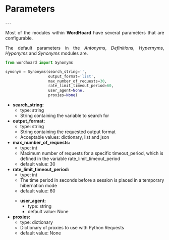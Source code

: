 <h1> <strong>Parameters</strong> </h1>
---

<p align="justify"> 
Most of the modules within <strong>WordHoard</strong> have several parameters that are configurable.  
</p>

<p align="justify"> 
The default parameters in the <i>Antonyms</i>, <i>Definitions</i>, <i>Hypernyms</i>, <i>Hyponyms</i> and <i>Synonyms</i> modules are.
</p>

```python
from wordhoard import Synonyms

synonym = Synonyms(search_string='',
	               output_format='list',
                   max_number_of_requests=30,
                   rate_limit_timeout_period=60,
                   user_agent=None,
                   proxies=None)
```

<ul>

<li><strong>search_string:</strong>
	<ul>
		<li>type: string</li> 
		<li>String containing the variable to search for</li>  
</ul>
</li>



<li><strong>output_format:</strong>
	<ul>
		<li>type: string</li> 
		<li>String containing the requested output format</li>  
		<li>Acceptable values: dictionary, list and json</li> 
</ul>
</li>


<li><strong>max_number_of_requests:</strong>
	<ul>
		<li>type: int</li> 
		<li>Maximum number of requests for a specific timeout_period, which is defined in the variable rate_limit_timeout_period</li>
		<li>default value: 30</li> 
</ul>
</li>

<li><strong>rate_limit_timeout_period:</strong>
	<ul>
		<li>type: int</li> 
		<li>The time period in seconds before a session is placed in a temporary hibernation mode</li> 
		<li>default value: 60</li> 
</ul>
</li>

<ul>
    <li><strong>user_agent:</strong>
	    <ul>
		    <li>type: string</li> 
		    <li>default value: None</li> 
        </ul>
    </li>
</ul>

<li><strong>proxies:</strong>
	<ul>
		<li>type: dictionary</li> 
		<li>Dictionary of proxies to use with Python Requests</li> 
		<li>default value: None</li> 
    </ul>
</li>

</ul>

